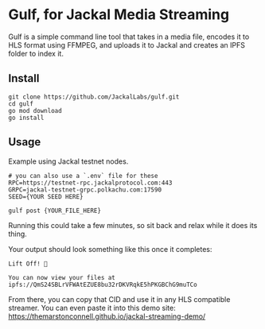 # Gulf, for Jackal Media Streaming

Gulf is a simple command line tool that takes in a media file, encodes it to HLS format using FFMPEG, and uploads it to Jackal and creates an IPFS folder to index it.

## Install
```shell
git clone https://github.com/JackalLabs/gulf.git
cd gulf
go mod download
go install
```

## Usage
Example using Jackal testnet nodes.
```shell
# you can also use a `.env` file for these
RPC=https://testnet-rpc.jackalprotocol.com:443
GRPC=jackal-testnet-grpc.polkachu.com:17590
SEED={YOUR SEED HERE}

gulf post {YOUR_FILE_HERE}
```
Running this could take a few minutes, so sit back and relax while it does its thing.

Your output should look something like this once it completes:
```shell
Lift Off! 🚀

You can now view your files at ipfs://QmS24SBLrVFWAtEZUE8bu32rDKVRqkE5hPKGBChG9muTCo
```

From there, you can copy that CID and use it in any HLS compatible streamer. You can even paste it into this demo site: https://themarstonconnell.github.io/jackal-streaming-demo/